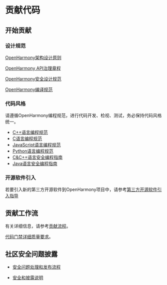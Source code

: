 # 贡献代码<a name="ZH-CN_TOPIC_0000001051566732"></a>

## 开始贡献<a name="section123657169441"></a>

### 设计规范

[OpenHarmony架构设计原则](https://gitee.com/openharmony/community/blob/master/sig/sig-QA/%E6%9E%B6%E6%9E%84%E8%AE%BE%E8%AE%A1%E5%8E%9F%E5%88%99.md)

[OpenHarmony API治理章程](../design/OpenHarmony-API-governance.md)

[OpenHarmony安全设计规范](OpenHarmony-security-design-guide.md)

[OpenHarmony编译规范](https://gitee.com/openharmony/community/blob/master/sig/sig-QA/%E7%BC%96%E8%AF%91%E8%A7%84%E8%8C%83.md)

### 代码风格

请遵循OpenHarmony编程规范，进行代码开发、检视、测试，务必保持代码风格统一。

-   [C++语言编程规范](OpenHarmony-cpp-coding-style-guide.md)
-   [C语言编程规范](OpenHarmony-c-coding-style-guide.md)
-   [JavaScript语言编程规范](OpenHarmony-JavaScript-coding-style-guide.md)
-   [Python语言编程规范](https://pep8.org/)
-   [C&C++语言安全编程指南](OpenHarmony-c-cpp-secure-coding-guide.md)
-   [Java语言安全编程指南](OpenHarmony-Java-secure-coding-guide.md)

### 开源软件引入

若要引入新的第三方开源软件到OpenHarmony项目中，请参考[第三方开源软件引入指导](第三方开源软件引入指导.md)

## 贡献工作流<a name="section15769105812369"></a>

有关详细信息，请参考[贡献流程](贡献流程.md)。

[代码门禁详细质量要求](https://gitee.com/openharmony/community/blob/master/sig/sig-QA/%E4%BB%A3%E7%A0%81%E9%97%A8%E7%A6%81%E8%A6%81%E6%B1%82.md)。

## 社区安全问题披露<a name="section725624119448"></a>

-   [安全问题处理和发布流程](https://gitee.com/openharmony/security/blob/master/zh/security-process/README.md)

-   [安全和披露说明](https://gitee.com/openharmony/security/blob/master/zh/security-process/security-disclosure.md)


